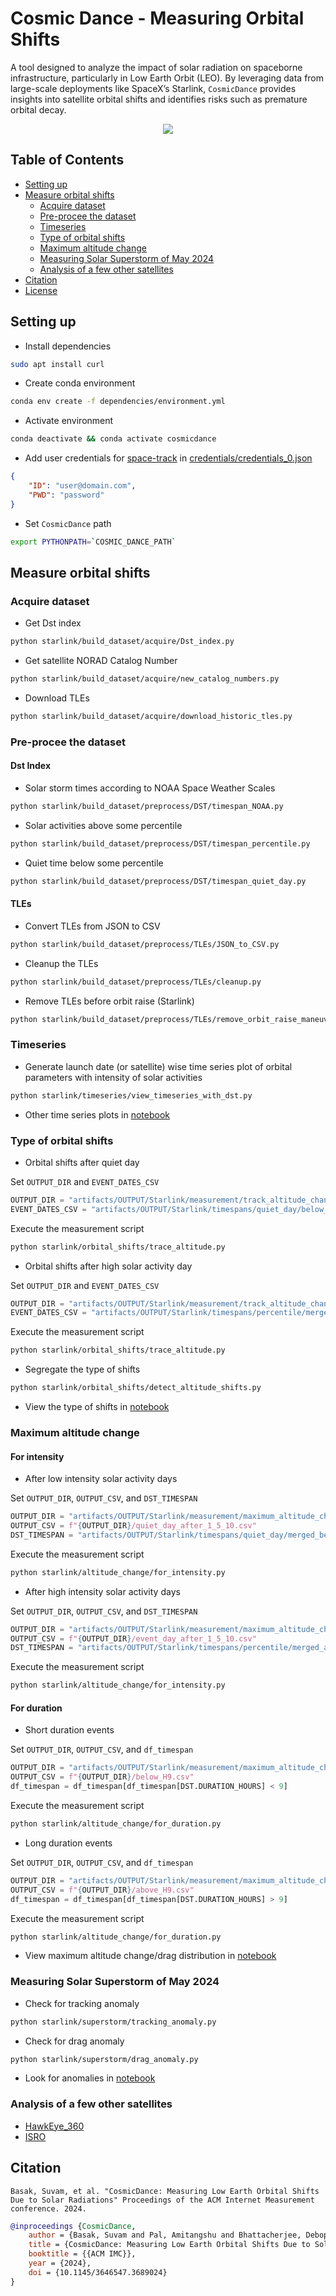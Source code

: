 # Cosmic Dance - Measuring Orbital Shifts

A tool designed to analyze the impact of solar radiation on spaceborne infrastructure, particularly in Low Earth Orbit (LEO). By leveraging data from large-scale deployments like SpaceX’s Starlink, `CosmicDance` provides insights into satellite orbital shifts and identifies risks such as premature orbital decay. 



<p align="center">
<img src="docs/img/overview_45210_45534.png">
</p>


## Table of Contents
- [Setting up](#setting-up)
- [Measure orbital shifts](#measure-orbital-shifts)
    - [Acquire dataset](#acquire-dataset) 
    - [Pre-procee the dataset](#pre-procee-the-dataset)
    - [Timeseries](#timeseries)
    - [Type of orbital shifts](#type-of-orbital-shifts)
    - [Maximum altitude change](#maximum-altitude-change)
    - [Measuring Solar Superstorm of May 2024](#measuring-solar-superstorm-of-may-2024)
    - [Analysis of a few other satellites](#analysis-of-a-few-other-satellites)
- [Citation](#citation)
- [License](https://github.com/suvambasak/CosmicDance?tab=MIT-1-ov-file)




## Setting up

- Install dependencies

```bash
sudo apt install curl
```

- Create conda environment

```bash
conda env create -f dependencies/environment.yml
```

- Activate environment

```bash
conda deactivate && conda activate cosmicdance
```

- Add user credentials for [space-track](https://www.space-track.org/auth/createAccount) in [credentials/credentials_0.json](/credentials/credentials_0.json)

```json
{
    "ID": "user@domain.com",
    "PWD": "password"
}
```

- Set `CosmicDance` path

```bash
export PYTHONPATH=`COSMIC_DANCE_PATH`
```

## Measure orbital shifts

### Acquire dataset
- Get Dst index
```bash
python starlink/build_dataset/acquire/Dst_index.py
```
- Get satellite NORAD Catalog Number
```bash
python starlink/build_dataset/acquire/new_catalog_numbers.py
```
- Download TLEs 
```bash
python starlink/build_dataset/acquire/download_historic_tles.py
```

### Pre-procee the dataset
#### Dst Index
- Solar storm times according to NOAA Space Weather Scales
```bash
python starlink/build_dataset/preprocess/DST/timespan_NOAA.py
```
- Solar activities above some percentile
```bash
python starlink/build_dataset/preprocess/DST/timespan_percentile.py
```
- Quiet time below some percentile
```bash
python starlink/build_dataset/preprocess/DST/timespan_quiet_day.py
```
#### TLEs
- Convert TLEs from JSON to CSV
```bash
python starlink/build_dataset/preprocess/TLEs/JSON_to_CSV.py
```
- Cleanup the TLEs
```bash
python starlink/build_dataset/preprocess/TLEs/cleanup.py
```
- Remove TLEs before orbit raise (Starlink)
```bash
python starlink/build_dataset/preprocess/TLEs/remove_orbit_raise_maneuver.py
```

### Timeseries
- Generate launch date (or satellite) wise time series plot of orbital parameters with intensity of solar activities
```bash
python starlink/timeseries/view_timeseries_with_dst.py
```
- Other time series plots in [notebook](/starlink/timeseries/timeseries_view.ipynb)


### Type of orbital shifts
- Orbital shifts after quiet day

Set `OUTPUT_DIR` and `EVENT_DATES_CSV`
```python
OUTPUT_DIR = "artifacts/OUTPUT/Starlink/measurement/track_altitude_change/quiet_day"
EVENT_DATES_CSV = "artifacts/OUTPUT/Starlink/timespans/quiet_day/below_ptile_80.csv"
```
Execute the measurement script

```bash
python starlink/orbital_shifts/trace_altitude.py
```

- Orbital shifts after high solar activity day

Set `OUTPUT_DIR` and `EVENT_DATES_CSV`

```python
OUTPUT_DIR = "artifacts/OUTPUT/Starlink/measurement/track_altitude_change/merged_above_ptile_99/RAW"
EVENT_DATES_CSV = "artifacts/OUTPUT/Starlink/timespans/percentile/merged_above_ptile_99.csv"
```
Execute the measurement script


```bash
python starlink/orbital_shifts/trace_altitude.py
```

- Segregate the type of shifts

```bash
python starlink/orbital_shifts/detect_altitude_shifts.py
```

- View the type of shifts in [notebook](/starlink/orbital_shifts/view_altitude_shift.ipynb)

### Maximum altitude change

#### For intensity

- After low intensity solar activity days

Set `OUTPUT_DIR`, `OUTPUT_CSV`, and `DST_TIMESPAN`

```python
OUTPUT_DIR = "artifacts/OUTPUT/Starlink/measurement/maximum_altitude_change"
OUTPUT_CSV = f"{OUTPUT_DIR}/quiet_day_after_1_5_10.csv"
DST_TIMESPAN = "artifacts/OUTPUT/Starlink/timespans/quiet_day/merged_below_ptile_80.csv"
```

Execute the measurement script

```bash
python starlink/altitude_change/for_intensity.py
```

- After high intensity solar activity days

Set `OUTPUT_DIR`, `OUTPUT_CSV`, and `DST_TIMESPAN`

```python
OUTPUT_DIR = "artifacts/OUTPUT/Starlink/measurement/maximum_altitude_change"
OUTPUT_CSV = f"{OUTPUT_DIR}/event_day_after_1_5_10.csv"
DST_TIMESPAN = "artifacts/OUTPUT/Starlink/timespans/percentile/merged_above_ptile_95.csv"
```

Execute the measurement script

```bash
python starlink/altitude_change/for_intensity.py
```


#### For duration

- Short duration events

Set `OUTPUT_DIR`, `OUTPUT_CSV`, and `df_timespan`

```python
OUTPUT_DIR = "artifacts/OUTPUT/Starlink/measurement/maximum_altitude_change"
OUTPUT_CSV = f"{OUTPUT_DIR}/below_H9.csv"
df_timespan = df_timespan[df_timespan[DST.DURATION_HOURS] < 9]
```

Execute the measurement script

```bash
python starlink/altitude_change/for_duration.py
```


- Long duration events

Set `OUTPUT_DIR`, `OUTPUT_CSV`, and `df_timespan`

```python
OUTPUT_DIR = "artifacts/OUTPUT/Starlink/measurement/maximum_altitude_change"
OUTPUT_CSV = f"{OUTPUT_DIR}/above_H9.csv"
df_timespan = df_timespan[df_timespan[DST.DURATION_HOURS] > 9]
```

Execute the measurement script

```bash
python starlink/altitude_change/for_duration.py
```

- View maximum altitude change/drag distribution in [notebook](/starlink/altitude_change/view_change_distribution.ipynb)

### Measuring Solar Superstorm of May 2024

- Check for tracking anomaly

```bash
python starlink/superstorm/tracking_anomaly.py
```

- Check for drag anomaly

```bash
python starlink/superstorm/drag_anomaly.py
```

- Look for anomalies in [notebook](/starlink/timeseries/timeseries_view.ipynb)

### Analysis of a few other satellites

- [HawkEye_360](/HawkEye_360/)
- [ISRO](/ISRO/)


## Citation

```
Basak, Suvam, et al. "CosmicDance: Measuring Low Earth Orbital Shifts Due to Solar Radiations" Proceedings of the ACM Internet Measurement conference. 2024.
```

```bibtex
@inproceedings {CosmicDance,
    author = {Basak, Suvam and Pal, Amitangshu and Bhattacherjee, Debopam},
    title = {CosmicDance: Measuring Low Earth Orbital Shifts Due to Solar Radiations},
    booktitle = {{ACM IMC}},
    year = {2024},
    doi = {10.1145/3646547.3689024}
}
```